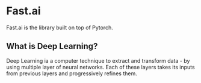 # Fast.ai
Fast.ai is the library built on top of Pytorch. 

## What is Deep Learning? 
Deep Learning ia a computer technique to extract and transform data - by using multiple layer of neural networks. Each of these layers takes its inputs from previous layers and progressively refines them. 
